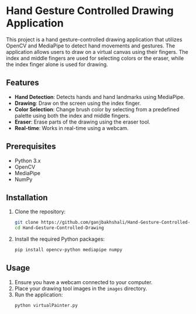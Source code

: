 # Hand Gesture Controlled Drawing Application

This project is a hand gesture-controlled drawing application that utilizes OpenCV and MediaPipe to detect hand movements and gestures. The application allows users to draw on a virtual canvas using their fingers. The index and middle fingers are used for selecting colors or the eraser, while the index finger alone is used for drawing.

## Features

- **Hand Detection**: Detects hands and hand landmarks using MediaPipe.
- **Drawing**: Draw on the screen using the index finger.
- **Color Selection**: Change brush color by selecting from a predefined palette using both the index and middle fingers.
- **Eraser**: Erase parts of the drawing using the eraser tool.
- **Real-time**: Works in real-time using a webcam.

## Prerequisites

- Python 3.x
- OpenCV
- MediaPipe
- NumPy

## Installation

1. Clone the repository:
    ```bash
    git clone https://github.com/ganjbakhshali/Hand-Gesture-Controlled-Drawing.git
    cd Hand-Gesture-Controlled-Drawing
    ```

2. Install the required Python packages:
    ```bash
    pip install opencv-python mediapipe numpy
    ```

## Usage

1. Ensure you have a webcam connected to your computer.
2. Place your drawing tool images in the `images` directory.
3. Run the application:
    ```bash
    python virtualPainter.py
    ```

